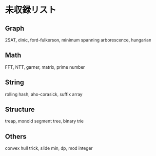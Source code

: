 # 未収録リスト

## Graph

2SAT, dinic, ford-fulkerson, minimum spanning arborescence, hungarian

## Math

FFT, NTT, garner, matrix, prime number

## String

rolling hash, aho-corasick, suffix array

## Structure

treap, monoid segment tree, binary trie

## Others

convex hull trick, slide min, dp, mod integer
